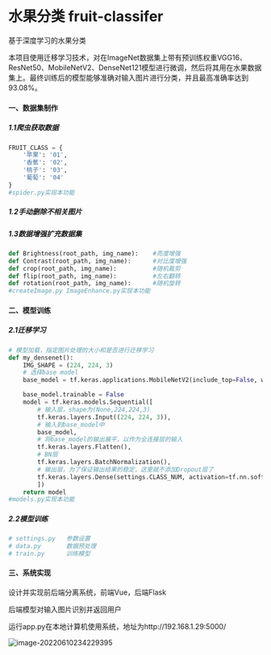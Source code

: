 # 水果分类 fruit-classifer

基于深度学习的水果分类

本项目使用迁移学习技术，对在ImageNet数据集上带有预训练权重VGG16、ResNet50、MobileNetV2、DenseNet121模型进行微调，然后将其用在水果数据集上。最终训练后的模型能够准确对输入图片进行分类，并且最高准确率达到93.08%。

#### 一、数据集制作

##### 1.1爬虫获取数据

```python
FRUIT_CLASS = {
    '苹果': '01',
    '香蕉': '02',
    '桃子': '03',
    '葡萄': '04'
}
#spider.py实现本功能
```

##### 1.2手动删除不相关图片

##### 1.3数据增强扩充数据集

```python
def Brightness(root_path, img_name): 	#亮度增强
def Contrast(root_path, img_name): 		#对比度增强
def crop(root_path, img_name): 			#随机裁剪
def flip(root_path, img_name): 			#左右翻转
def rotation(root_path, img_name): 		#随机旋转
#createImage.py ImageEnhance.py实现本功能
```

#### 二、模型训练

##### 2.1迁移学习

```python
# 模型加载，指定图片处理的大小和是否进行迁移学习
def my_densenet():
    IMG_SHAPE = (224, 224, 3)
    # 选择base model
    base_model = tf.keras.applications.MobileNetV2(include_top=False, weights='imagenet', input_shape=IMG_SHAPE)

    base_model.trainable = False
    model = tf.keras.models.Sequential([
        # 输入层，shape为(None,224,224,3)
        tf.keras.layers.Input((224, 224, 3)),
        # 输入到base_model中
        base_model,
        # 将base_model的输出展平，以作为全连接层的输入
        tf.keras.layers.Flatten(),
        # BN层
        tf.keras.layers.BatchNormalization(),
        # 输出层，为了保证输出结果的稳定，这里就不添加Dropout层了
        tf.keras.layers.Dense(settings.CLASS_NUM, activation=tf.nn.softmax)
        ])
    return model
#models.py实现本功能
```

##### 2.2模型训练

```python
# settings.py	参数设置
# data.py		数据预处理
# train.py 		训练模型
```

#### 三、系统实现

设计并实现前后端分离系统，前端Vue，后端Flask

后端模型对输入图片识别并返回用户

运行app.py在本地计算机使用系统，地址为http://192.168.1.29:5000/

![image-20220610234229395](C:\Users\Administrator\AppData\Roaming\Typora\typora-user-images\image-20220610234229395.png)
